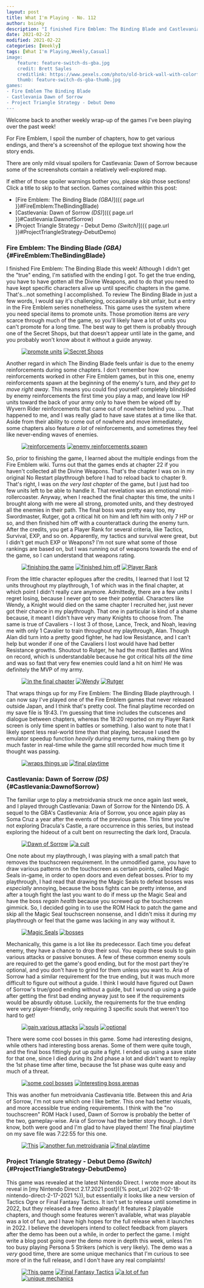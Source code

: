 ```yaml
---
layout: post
title: What I'm Playing - No. 112
author: bsinky
description: "I finished Fire Emblem: The Binding Blade and Castlevania: Dawn of Sorrow this week."
date: 2021-02-22
modified: 2021-02-22
categories: [Weekly]
tags: [What I'm Playing,Weekly,Casual]
image:
    feature: feature-switch-ds-gba.jpg
    credit: Brett Sayles
    creditlink: https://www.pexels.com/photo/old-brick-wall-with-colorful-paints-in-form-of-rainbow-4857499/
    thumb: feature-switch-ds-gba-thumb.jpg
games:
- Fire Emblem The Binding Blade
- Castlevania Dawn of Sorrow
- Project Triangle Strategy - Debut Demo
---
```


Welcome back to another weekly wrap-up of the games I've been playing over the
past week!

For Fire Emblem, I spoil the number of chapters, how to get various endings, and
there's a screenshot of the epilogue text showing how the story ends.

There are only mild visual spoilers for Castlevania: Dawn of Sorrow because some
of the screenshots contain a relatively well-explored map.

If either of those spoiler warnings bother you, please skip those sections!
Click a title to skip to that section. Games contained within this post:

 - [Fire Emblem: The Binding Blade *(GBA)*]({{ page.url }}#FireEmblem:TheBindingBlade)
 - [Castlevania: Dawn of Sorrow *(DS)*]({{ page.url }}#Castlevania:DawnofSorrow)
 - [Project Triangle Strategy - Debut Demo *(Switch)*]({{ page.url }}#ProjectTriangleStrategy-DebutDemo)

<!--more-->

### Fire Emblem: The Binding Blade *(GBA)*    {#FireEmblem:TheBindingBlade}

I finished Fire Emblem: The Binding Blade this week! Although I didn't get the
"true" ending, I'm satisfied with the ending I got. To get the true ending, you
have to have gotten all the Divine Weapons, and to do that you need to have kept
specific characters alive up until specific chapters in the game. That's...not
something I accomplished. To review The Binding Blade in just a few words, I
would say it's challenging, occasionally a bit unfair, but a entry in the Fire
Emblem series nonetheless. This game uses the system where you need special
items to promote units. Those promotion items are *very* scarce through much of
the game, so you'll likely have a lot of units you can't promote for a long
time. The best way to get them is probably through one of the Secret Shops, but
that doesn't appear until late in the game, and you probably won't know about it
without a guide anyway.

<figure class="half">
    <a href="https://i.imgur.com/C1uMfcz.png"><img src="https://i.imgur.com/C1uMfczm.png" alt="promote units"/></a>
    <a href="https://i.imgur.com/g6EGoaO.png"><img src="https://i.imgur.com/g6EGoaOm.png" alt="Secret Shops"/></a>
</figure>

Another regard in which The Binding Blade feels unfair is due to the enemy
reinforcements during some chapters. I don't remember how reinforcements worked
in other Fire Emblem games, but in this one, enemy reinforcements spawn at the
beginning of the enemy's turn, and *they get to move right away*. This means you
could find yourself completely blindsided by enemy reinforcements the first time
you play a map, and leave low HP units toward the back of your army only to have
them be wiped off by Wyvern Rider reinforcements that came out of nowhere behind
you. ...That happened to me, and I was really glad to have save states at a time
like that. Aside from their ability to come out of nowhere and move immediately,
some chapters also feature *a lot* of reinforcements, and sometimes they feel
like never-ending waves of enemies.

<figure class="half">
    <a href="https://i.imgur.com/ri9JPob.png"><img src="https://i.imgur.com/ri9JPobm.png" alt="reinforcements"/></a>
    <a href="https://i.imgur.com/wRcmB4q.png"><img src="https://i.imgur.com/wRcmB4qm.png" alt="enemy reinforcements spawn"/></a>
</figure>

So, prior to finishing the game, I learned about the multiple endings from the
Fire Emblem wiki. Turns out that the games ends at chapter 22 if you haven't
collected all the Divine Weapons. That's the chapter I was on in my original No
Restart playthrough before I had to reload back to chapter 9. That's right, I
was on *the very last chapter* of the game, but I just had too few units left to
be able to handle it. That revelation was an emotional mini-rollercoaster.
Anyway, when I reached the final chapter this time, the units I brought along
with me were all strong, promoted units, and they destroyed all the enemies in
their path. The final boss was pretty easy too, my Swordmaster, Rutger, got a
critical hit on him and left him with only 7 HP or so, and then finished him off
with a counterattack during the enemy turn. After the credits, you get a Player
Rank for several criteria, like Tactics, Survival, EXP, and so on. Apparently,
my tactics and survival were great, but I didn't get much EXP or Weapons? I'm
not sure what some of those rankings are based on, but I was running out of
weapons towards the end of the game, so I can understand that weapons rating.

<figure class="third">
    <a href="https://i.imgur.com/ei7OwDj.png"><img src="https://i.imgur.com/ei7OwDjm.png" alt="finishing the game"/></a>
    <a href="https://i.imgur.com/HKgQBdX.png"><img src="https://i.imgur.com/HKgQBdXm.png" alt="finished him off"/></a>
    <a href="https://i.imgur.com/51NclN0.png"><img src="https://i.imgur.com/51NclN0m.png" alt="Player Rank"/></a>
</figure>

From the little character epilogues after the credits, I learned that I lost 12
units throughout my playthrough, 1 of which was in the final chapter, at which
point I didn't really care anymore. Admittedly, there are a few units I regret
losing, because I never got to see their potential. Characters like Wendy, a
Knight would died on the same chapter I recruited her, just never got their
chance in my playthrough. That one in particular is kind of a shame because, it
meant I didn't have very many Knights to choose from. The same is true of
Cavaliers - I lost 3 of those, Lance, Treck, and Noah, leaving me with only 1
Cavalier to train throughout my playthrough, Alan. Though Alan did turn into a
pretty good fighter, he had low Resistance, and I can't help but wonder if one
of the Cavaliers I lost would have had better Resistance growths. Shoutout to
Rutger, he had the most Battles and Wins on record, which is understandable
because he got critical hits *all the time* and was so fast that very few
enemies could land a hit on him! He was definitely the MVP of my army.

<figure class="third">
    <a href="https://i.imgur.com/drNRt5R.png"><img src="https://i.imgur.com/drNRt5Rm.png" alt="in the final chapter"/></a>
    <a href="https://i.imgur.com/Mb0Fafk.png"><img src="https://i.imgur.com/Mb0Fafkm.png" alt="Wendy"/></a>
    <a href="https://i.imgur.com/pMa8F2C.png"><img src="https://i.imgur.com/pMa8F2Cm.png" alt="Rutger"/></a>
</figure>

That wraps things up for my Fire Emblem: The Binding Blade playthrough. I can
now say I've played one of the Fire Emblem games that never released outside
Japan, and I think that's pretty cool. The final playtime recorded on my save
file is 19:43. I'm guessing that time includes the cutscenes and dialogue
between chapters, whereas the 18:20 reported on my Player Rank screen is only
time spent in battles or something. I also want to note that I likely spent less
real-world time than that playing, because I used the emulator speedup function
*heavily* during enemy turns, making them go by much faster in real-time while
the game still recorded how much time it thought was passing.

<figure class="half">
    <a href="https://i.imgur.com/bZ43VM6.png"><img src="https://i.imgur.com/bZ43VM6m.png" alt="wraps things up"/></a>
    <a href="https://i.imgur.com/AligOb0.png"><img src="https://i.imgur.com/AligOb0m.png" alt="final playtime"/></a>
</figure>

### Castlevania: Dawn of Sorrow *(DS)*    {#Castlevania:DawnofSorrow}

The familiar urge to play a metroidvania struck me once again last week, and I
played through Castlevania: Dawn of Sorrow for the Nintendo DS. A sequel to the
GBA's Castlevania: Aria of Sorrow, you once again play as Soma Cruz a year after
the events of the previous game. This time you're not exploring Dracula's
Castle, a rare occurrence in this series, but instead exploring the hideout of a
cult bent on resurrecting the dark lord, Dracula.

<figure class="third center">
    <a href="https://i.imgur.com/MVIWAgf.jpg"><img src="https://i.imgur.com/MVIWAgfm.jpg" alt="Dawn of Sorrow"/></a>
    <a href="https://i.imgur.com/4Xjku9q.jpg"><img src="https://i.imgur.com/4Xjku9qm.jpg" alt="a cult"/></a>
</figure>

One note about my playthrough, I was playing with a small patch that removes the
touchscreen requirement. In the unmodified game, you have to draw various
patterns on the touchscreen as certain points, called Magic Seals in-game, in
order to open doors and even defeat bosses. Prior to my playthrough, I had read
that drawing the Magic Seals to defeat bosses was *especially* annoying, because
the boss fights can be pretty intense, and after a tough fight the last you want
to do if mess up the Magic Seal and have the boss *regain health* because you
screwed up the touchscreen gimmick. So, I decided going in to use the ROM Hack
to patch the game and skip all the Magic Seal touchscreen nonsense, and I didn't
miss it during my playthrough or feel that the game was lacking in any way
without it.

<figure class="third center">
    <a href="https://i.imgur.com/iQvdN1e.jpg"><img src="https://i.imgur.com/iQvdN1em.jpg" alt="Magic Seals"/></a>
    <a href="https://i.imgur.com/EKOGfQQ.jpg"><img src="https://i.imgur.com/EKOGfQQm.jpg" alt="bosses"/></a>
</figure>

Mechanically, this game is a lot like its predecessor. Each time you defeat
enemy, they have a chance to drop their soul. You equip these souls to gain
various attacks or passive bonuses. A few of these common enemy souls are
required to get the game's good ending, but for the most part they're optional,
and you don't have to grind for them unless you want to. Aria of Sorrow had a
similar requirement for the true ending, but it was much more difficult to
figure out without a guide. I think I would have figured out Dawn of Sorrow's
true/good ending without a guide, but I wound up using a guide after getting the
first bad ending anyway just to see if the requirements would be absurdly
obtuse. Luckily, the requirements for the true ending were very player-friendly,
only requiring 3 specific souls that weren't too hard to get!

<figure class="third">
    <a href="https://i.imgur.com/ZBwqLUO.jpg"><img src="https://i.imgur.com/ZBwqLUOm.jpg" alt="gain various attacks"/></a>
    <a href="https://i.imgur.com/01Fgfkv.jpg"><img src="https://i.imgur.com/01Fgfkvm.jpg" alt="souls"/></a>
    <a href="https://i.imgur.com/Lbwe1Te.jpg"><img src="https://i.imgur.com/Lbwe1Tem.jpg" alt="optional"/></a>
</figure>

There were some cool bosses in this game. Some had interesting designs, while
others had interesting boss arenas. Some of them were quite tough, and the final
boss fittingly put up quite a fight. I ended up using a save state for that one,
since I died during its 2nd phase a lot and didn't want to replay the 1st phase
time after time, because the 1st phase was quite easy and much of a threat.

<figure class="third center">
    <a href="https://i.imgur.com/J5k2R6Y.jpg"><img src="https://i.imgur.com/J5k2R6Ym.jpg" alt="some cool bosses"/></a>
    <a href="https://i.imgur.com/C2Yciqq.jpg"><img src="https://i.imgur.com/C2Yciqqm.jpg" alt="interesting boss arenas"/></a>
</figure>

This was another fun metroidvania Castlevania title. Between this and Aria of
Sorrow, I'm not sure which one I like better. This one had better visuals, and
more accessible true ending requirements. I think with the "no touchscreen" ROM
Hack I used, Dawn of Sorrow is probably the better of the two, gameplay-wise.
Aria of Sorrow had the better story though...I don't know, both were good and
I'm glad to have played them! The final playtime on my save file was 7:22:55 for
this one.

<figure class="third">
    <a href="https://i.imgur.com/hpkAeXj.jpg"><img src="https://i.imgur.com/hpkAeXjm.jpg" alt="This"/></a>
    <a href="https://i.imgur.com/0e5JH7m.jpg"><img src="https://i.imgur.com/0e5JH7mm.jpg" alt="another fun metroidvania"/></a>
    <a href="https://i.imgur.com/Qu4qGcY.jpg"><img src="https://i.imgur.com/Qu4qGcYm.jpg" alt="final playtime"/></a>
</figure>

### Project Triangle Strategy - Debut Demo *(Switch)*    {#ProjectTriangleStrategy-DebutDemo}

This game was revealed at the latest Nintendo Direct. I wrote more about its
reveal in [my Nintendo Direct 2.17.2021 post]({% post_url
2021-02-18-nintendo-direct-2-17-2021 %}), but essentially it looks like a new
version of Tactics Ogre or Final Fantasy Tactics. It isn't set to release until
sometime in 2022, but they released a free demo already! It features 2 playable
chapters, and though some features weren't available, what was playable was a
lot of fun, and I have high hopes for the full release when it launches in 2022.
I believe the developers intend to collect feedback from players after the demo
has been out a while, in order to perfect the game. I might write a blog post
going over the demo more in depth this week, unless I'm too busy playing Persona
5 Strikers (which is very likely). The demo was a *very* good time, there are
some unique mechanics that I'm curious to see more of in the full release, and I
don't have any real complaints!

<figure class="half">
    <a href="https://i.imgur.com/nS9Fegu.jpg"><img src="https://i.imgur.com/nS9Fegum.jpg" alt="This game"/></a>
    <a href="https://i.imgur.com/a3yrohK.jpg"><img src="https://i.imgur.com/a3yrohKm.jpg" alt="Final Fantasy Tactics"/></a>
    <a href="https://i.imgur.com/3bKCZ7N.jpg"><img src="https://i.imgur.com/3bKCZ7Nm.jpg" alt="a lot of fun"/></a>
    <a href="https://i.imgur.com/0RQSNMg.jpg"><img src="https://i.imgur.com/0RQSNMgm.jpg" alt="unique mechanics"/></a>
</figure>


